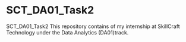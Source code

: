 # SCT_DA01_Task2
SCT_DA01_Task2  This repository contains of my internship at SkillCraft Technology under the Data Analytics (DA01)track.
